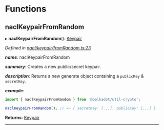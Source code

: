 

# Functions

<a id="naclkeypairfromrandom"></a>

##  naclKeypairFromRandom

▸ **naclKeypairFromRandom**(): [Keypair](_types_.md#keypair)

*Defined in [nacl/keypair/fromRandom.ts:23](https://github.com/polkadot-js/common/blob/b0d8c85/packages/util-crypto/src/nacl/keypair/fromRandom.ts#L23)*

*__name__*: naclKeypairFromRandom

*__summary__*: Creates a new public/secret keypair.

*__description__*: Returns a new generate object containing a `publicKey` & `secretKey`.

*__example__*:   

```javascript
import { naclKeypairFromRandom } from '@polkadot/util-crypto';

naclKeypairFromRandom(); // => { secretKey: [...], publicKey: [...] }
```

**Returns:** [Keypair](_types_.md#keypair)

___

